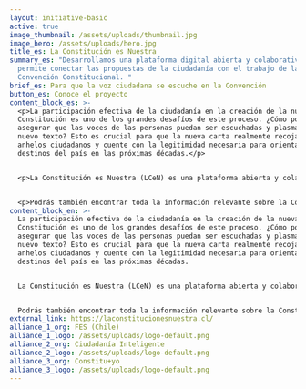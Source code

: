 ```yaml
---
layout: initiative-basic
active: true
image_thumbnail: /assets/uploads/thumbnail.jpg
image_hero: /assets/uploads/hero.jpg
title_es: La Constitución es Nuestra
summary_es: "Desarrollamos una plataforma digital abierta y colaborativa que
  permite conectar las propuestas de la ciudadanía con el trabajo de la
  Convención Constitucional. "
brief_es: Para que la voz ciudadana se escuche en la Convención
button_es: Conoce el proyecto
content_block_es: >-
  <p>La participación efectiva de la ciudadanía en la creación de la nueva
  Constitución es uno de los grandes desafíos de este proceso. ¿Cómo podemos
  asegurar que las voces de las personas puedan ser escuchadas y plasmadas en el
  nuevo texto? Esto es crucial para que la nueva carta realmente recoja los
  anhelos ciudadanos y cuente con la legitimidad necesaria para orientar los
  destinos del país en las próximas décadas.</p>


  <p>La Constitución es Nuestra (LCeN) es una plataforma abierta y colaborativa que busca reinvidicar el poder ciudadano. Nuestro objetivo es visibilizar y conectar tus propuestas con el trabajo de las y los Convencionales Constituyentes en Chile, para que en conjunto podamos incidir en materia de derechos sociales y fortalecimiento democrático.</p>


  <p>Podrás también encontrar toda la información relevante sobre la Constitución, el Proceso Constituyente, la Convención Constitucional y sus mecanismos de participación ciudadana en un formato claro y amigable, así como diversas herramientas para que puedas elaborar e impulsar tus propuestas.</p>
content_block_en: >-
  La participación efectiva de la ciudadanía en la creación de la nueva
  Constitución es uno de los grandes desafíos de este proceso. ¿Cómo podemos
  asegurar que las voces de las personas puedan ser escuchadas y plasmadas en el
  nuevo texto? Esto es crucial para que la nueva carta realmente recoja los
  anhelos ciudadanos y cuente con la legitimidad necesaria para orientar los
  destinos del país en las próximas décadas.


  La Constitución es Nuestra (LCeN) es una plataforma abierta y colaborativa que busca reinvidicar el poder ciudadano. Nuestro objetivo es visibilizar y conectar tus propuestas con el trabajo de las y los Convencionales Constituyentes en Chile, para que en conjunto podamos incidir en materia de derechos sociales y fortalecimiento democrático.


  Podrás también encontrar toda la información relevante sobre la Constitución, el Proceso Constituyente, la Convención Constitucional y sus mecanismos de participación ciudadana en un formato claro y amigable, así como diversas herramientas para que puedas elaborar e impulsar tus propuestas.
external_link: https://laconstitucionesnuestra.cl/
alliance_1_org: FES (Chile)
alliance_1_logo: /assets/uploads/logo-default.png
alliance_2_org: Ciudadanía Inteligente
alliance_2_logo: /assets/uploads/logo-default.png
alliance_3_org: Constitu+yo
alliance_3_logo: /assets/uploads/logo-default.png
---
```

